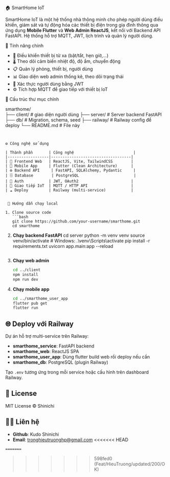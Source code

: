 
🏠 SmartHome IoT

SmartHome IoT là một hệ thống nhà thông minh cho phép người dùng điều khiển, giám sát và tự động hóa các thiết bị điện trong gia đình thông qua ứng dụng **Mobile Flutter** và **Web Admin ReactJS**, kết nối với Backend API FastAPI. Hệ thống hỗ trợ MQTT, JWT, lịch trình và quản lý người dùng.


🚀 Tính năng chính

- 📱 Điều khiển thiết bị từ xa (bật/tắt, hẹn giờ,...)
- 🌡️ Theo dõi cảm biến nhiệt độ, độ ẩm, chuyển động
- 📋 Quản lý phòng, thiết bị, người dùng
- 📊 Giao diện web admin thống kê, theo dõi trạng thái
- 🔐 Xác thực người dùng bằng JWT
- ⚙️ Tích hợp MQTT để giao tiếp với thiết bị IoT


 🧱 Cấu trúc thư mục chính


smarthome/    
├── client/                # giao diện người dùng
├── server/                # Server backend FastAPI
├── db/                    # Migration, schema, seed
├── railway/               # Railway config để deploy
└── README.md              # File này
```


⚙️ Công nghệ sử dụng

| Thành phần       | Công nghệ                          |
|------------------|-----------------------------------|
| 👤 Frontend Web   | ReactJS, Vite, TailwindCSS        |
| 📱 Mobile App     | Flutter (Clean Architecture)      |
| ⚙️ Backend API     | FastAPI, SQLAlchemy, Pydantic     |
| 🗄️ Database        | PostgreSQL                        |
| 🔐 Auth           | JWT, OAuth2                       |
| 📡 Giao tiếp IoT  | MQTT / HTTP API                   |
| ☁️ Deploy         | Railway (multi-service)           |


 🚀 Hướng dẫn chạy local

1. Clone source code
   ```bash
   git clone https://github.com/your-username/smarthome.git
   cd smarthome
   ```

2. **Chạy backend FastAPI**
   cd server
   python -m venv venv
   source venv/bin/activate      # Windows: .\venv\Scripts\activate
   pip install -r requirements.txt
   uvicorn app.main:app --reload
   ```

3. **Chạy web admin**
   ```bash
   cd ../client
   npm install
   npm run dev
   ```

4. **Chạy mobile app**
   ```bash
   cd ../smarthome_user_app
   flutter pub get
   flutter run
   ```


## 🌐 Deploy với Railway

Dự án hỗ trợ multi-service trên Railway:

- **smarthome_service**: FastAPI backend
- **smarthome_web**: ReactJS SPA
- **smarthome_user_app**: Dùng flutter build web rồi deploy nếu cần
- **smarthome_db**: PostgreSQL (plugin Railway)

Tạo `.env` tương ứng trong mỗi service hoặc cấu hình trên dashboard Railway.


## 📄 License

MIT License © Shinichi


## 👨‍💻 Liên hệ

- **Github**: Kudo Shinichi
- **Email**: tronghieutruonghp@gmail.com
<<<<<<< HEAD
```
=======
```
>>>>>>> 598fed0 (Feat/HieuTruong/updated/200/OK)
